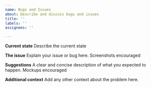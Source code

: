 ```yaml
---
name: Bugs and Issues
about: Describe and discuss bugs and issues
title: ''
labels: ''
assignees: ''

---
```


**Current state**
Describe the current state

**The issue**
Explain your issue or bug here.
Screenshots encouraged

**Suggestions**
A clear and concise description of what you expected to happen.
Mockups encouraged

**Additional context**
Add any other context about the problem here.
